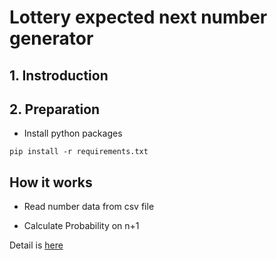 # Lottery expected next number generator


## 1. Instroduction



## 2. Preparation
- Install python packages
```
pip install -r requirements.txt
```



## How it works

- Read number data from csv file

- Calculate Probability on n+1

Detail is [here](https://newini.github.io/lottery-number-generator/docs/detail.html)

##



